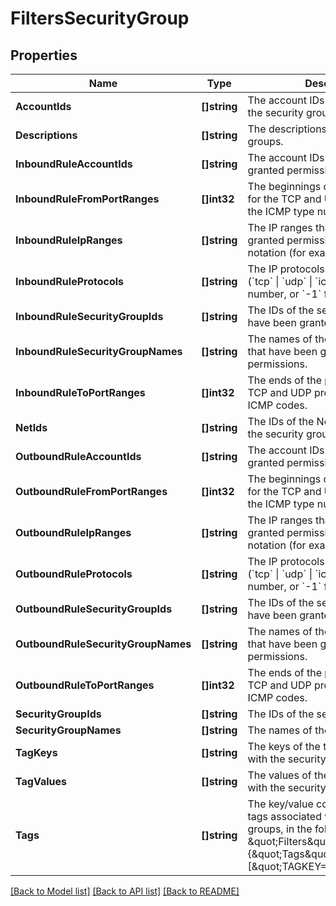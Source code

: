 # FiltersSecurityGroup

## Properties

Name | Type | Description | Notes
------------ | ------------- | ------------- | -------------
**AccountIds** | **[]string** | The account IDs of the owners of the security groups. | [optional] 
**Descriptions** | **[]string** | The descriptions of the security groups. | [optional] 
**InboundRuleAccountIds** | **[]string** | The account IDs that have been granted permissions. | [optional] 
**InboundRuleFromPortRanges** | **[]int32** | The beginnings of the port ranges for the TCP and UDP protocols, or the ICMP type numbers. | [optional] 
**InboundRuleIpRanges** | **[]string** | The IP ranges that have been granted permissions, in CIDR notation (for example, 10.0.0.0/24). | [optional] 
**InboundRuleProtocols** | **[]string** | The IP protocols for the permissions (&#x60;tcp&#x60; \\| &#x60;udp&#x60; \\| &#x60;icmp&#x60;, or a protocol number, or &#x60;-1&#x60; for all protocols). | [optional] 
**InboundRuleSecurityGroupIds** | **[]string** | The IDs of the security groups that have been granted permissions. | [optional] 
**InboundRuleSecurityGroupNames** | **[]string** | The names of the security groups that have been granted permissions. | [optional] 
**InboundRuleToPortRanges** | **[]int32** | The ends of the port ranges for the TCP and UDP protocols, or the ICMP codes. | [optional] 
**NetIds** | **[]string** | The IDs of the Nets specified when the security groups were created. | [optional] 
**OutboundRuleAccountIds** | **[]string** | The account IDs that have been granted permissions. | [optional] 
**OutboundRuleFromPortRanges** | **[]int32** | The beginnings of the port ranges for the TCP and UDP protocols, or the ICMP type numbers. | [optional] 
**OutboundRuleIpRanges** | **[]string** | The IP ranges that have been granted permissions, in CIDR notation (for example, 10.0.0.0/24). | [optional] 
**OutboundRuleProtocols** | **[]string** | The IP protocols for the permissions (&#x60;tcp&#x60; \\| &#x60;udp&#x60; \\| &#x60;icmp&#x60;, or a protocol number, or &#x60;-1&#x60; for all protocols). | [optional] 
**OutboundRuleSecurityGroupIds** | **[]string** | The IDs of the security groups that have been granted permissions. | [optional] 
**OutboundRuleSecurityGroupNames** | **[]string** | The names of the security groups that have been granted permissions. | [optional] 
**OutboundRuleToPortRanges** | **[]int32** | The ends of the port ranges for the TCP and UDP protocols, or the ICMP codes. | [optional] 
**SecurityGroupIds** | **[]string** | The IDs of the security groups. | [optional] 
**SecurityGroupNames** | **[]string** | The names of the security groups. | [optional] 
**TagKeys** | **[]string** | The keys of the tags associated with the security groups. | [optional] 
**TagValues** | **[]string** | The values of the tags associated with the security groups. | [optional] 
**Tags** | **[]string** | The key/value combination of the tags associated with the security groups, in the following format: &amp;quot;Filters&amp;quot;:{&amp;quot;Tags&amp;quot;:[&amp;quot;TAGKEY&#x3D;TAGVALUE&amp;quot;]}. | [optional] 

[[Back to Model list]](../README.md#documentation-for-models) [[Back to API list]](../README.md#documentation-for-api-endpoints) [[Back to README]](../README.md)


